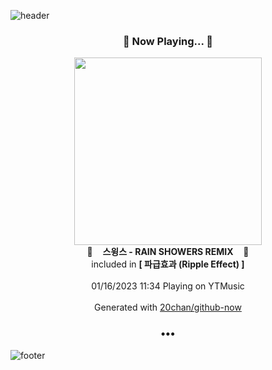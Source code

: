![header](https://capsule-render.vercel.app/api?type=wave&height=170&section=header&text=Hi.%20I'm%20SHIFT&fontColor=090707&fontAlignX=45&fontAlignY=65&fontSize=100)

<h3 align="center">🎵 Now Playing... 🎵</h3>
<p align="center">
  <a href="https://music.youtube.com/watch?v=K32MnQSxSFM">
    <img width="300" src="https://lh3.googleusercontent.com/TNBevkHdj5ALPkQjhcs_MF3-_PupwNz42-XyCdL6bBlzEWHsOoEUFMnvYOuMXCSx2wjvZhPHr-8QIedv">
  </a>
  <br>
  🎵&nbsp&nbsp&nbsp <b>스윙스 - RAIN SHOWERS REMIX</b> &nbsp&nbsp&nbsp🎵
  <br>
  included in <b>[ 파급효과 (Ripple Effect) ]</b>
  
  <br />
  <br />
  01/16/2023 11:34 Playing on YTMusic
  <br />
  <br />
  Generated with <a href="https://github.com/20chan/github-now">20chan/github-now</a>
</p>

<h3 align="center">•••</h3>

![footer](https://capsule-render.vercel.app/api?type=wave&height=150&section=footer)
